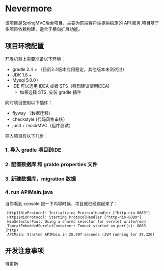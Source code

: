 # Nevermore

该项目是SpringMVC后台项目，主要为前端客户端提供稳定的 API 服务,项目基于多项目依赖构建，适合于横向扩展功能。


## 项目环境配置

开发机器上需要准备以下环境：

* gradle 2.4 + （目前2.4版本应用稳定，其他版本未测试过）
* JDK 1.8 +
* Mysql 5.0.0+
* IDE 可以选用 IDEA 或者 STS（强烈建议使用IDEA)
    * 如果选择 STS, 安装 gradle 插件
  
同时项目使用以下插件：

* flyway （数据迁移）
* checkstyle (代码风格审核）
* junit + mockMVC（组件测试）

导入项目有以下几步：

### 1. 导入 gradle 项目到IDE

### 2. 配置数据库 和 gralde.properties 文件

### 3. 新建数据库，migration 数据

### 4. run APIMain.java

当你看到 console 报一下内容时候，项目就已经跑起来了：


```
 Http11NioProtocol: Initializing ProtocolHandler ["http-nio-8080"]
 Http11NioProtocol: Starting ProtocolHandler ["http-nio-8080"]
 NioSelectorPool: Using a shared selector for servlet write/read
 TomcatEmbeddedServletContainer: Tomcat started on port(s): 8080 (http)
 APIMain: Started APIMain in 28.597 seconds (JVM running for 29.326)
```

## 开发注意事项

待更新
